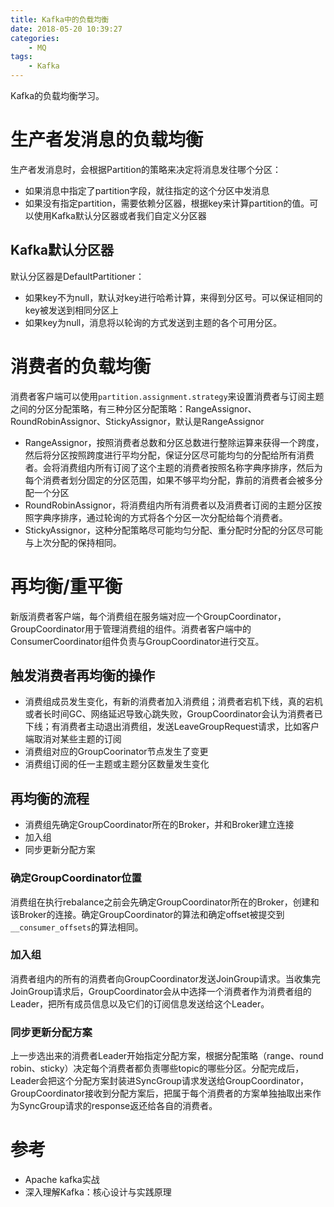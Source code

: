 ```yaml
---
title: Kafka中的负载均衡
date: 2018-05-20 10:39:27
categories: 
	- MQ
tags:
	- Kafka
---
```


Kafka的负载均衡学习。

<!--more-->

# 生产者发消息的负载均衡

生产者发消息时，会根据Partition的策略来决定将消息发往哪个分区：

- 如果消息中指定了partition字段，就往指定的这个分区中发消息
- 如果没有指定partition，需要依赖分区器，根据key来计算partition的值。可以使用Kafka默认分区器或者我们自定义分区器

## Kafka默认分区器

默认分区器是DefaultPartitioner：

- 如果key不为null，默认对key进行哈希计算，来得到分区号。可以保证相同的key被发送到相同分区上
- 如果key为null，消息将以轮询的方式发送到主题的各个可用分区。

# 消费者的负载均衡

消费者客户端可以使用`partition.assignment.strategy`来设置消费者与订阅主题之间的分区分配策略，有三种分区分配策略：RangeAssignor、RoundRobinAssignor、StickyAssignor，默认是RangeAssignor

- RangeAssignor，按照消费者总数和分区总数进行整除运算来获得一个跨度，然后将分区按照跨度进行平均分配，保证分区尽可能均匀的分配给所有消费者。会将消费组内所有订阅了这个主题的消费者按照名称字典序排序，然后为每个消费者划分固定的分区范围，如果不够平均分配，靠前的消费者会被多分配一个分区
- RoundRobinAssignor，将消费组内所有消费者以及消费者订阅的主题分区按照字典序排序，通过轮询的方式将各个分区一次分配给每个消费者。
- StickyAssignor，这种分配策略尽可能均匀分配、重分配时分配的分区尽可能与上次分配的保持相同。

# 再均衡/重平衡

 新版消费者客户端，每个消费组在服务端对应一个GroupCoordinator，GroupCoordinator用于管理消费组的组件。消费者客户端中的ConsumerCoordinator组件负责与GroupCoordinator进行交互。

## 触发消费者再均衡的操作

- 消费组成员发生变化，有新的消费者加入消费组；消费者宕机下线，真的宕机或者长时间GC、网络延迟导致心跳失败，GroupCoordinator会认为消费者已下线；有消费者主动退出消费组，发送LeaveGroupRequest请求，比如客户端取消对某些主题的订阅
- 消费组对应的GroupCoorinator节点发生了变更
- 消费组订阅的任一主题或主题分区数量发生变化

## 再均衡的流程

- 消费组先确定GroupCoordinator所在的Broker，并和Broker建立连接
- 加入组
- 同步更新分配方案

### 确定GroupCoordinator位置

消费组在执行rebalance之前会先确定GroupCoordinator所在的Broker，创建和该Broker的连接。确定GroupCoordinator的算法和确定offset被提交到`__consumer_offsets`的算法相同。

### 加入组

消费者组内的所有的消费者向GroupCoordinator发送JoinGroup请求。当收集完JoinGroup请求后，GroupCoordinator会从中选择一个消费者作为消费者组的Leader，把所有成员信息以及它们的订阅信息发送给这个Leader。

### 同步更新分配方案

上一步选出来的消费者Leader开始指定分配方案，根据分配策略（range、round robin、sticky）决定每个消费者都负责哪些topic的哪些分区。分配完成后，Leader会把这个分配方案封装进SyncGroup请求发送给GroupCoordinator，GroupCoordinator接收到分配方案后，把属于每个消费者的方案单独抽取出来作为SyncGroup请求的response返还给各自的消费者。

# 参考

- Apache kafka实战
- 深入理解Kafka：核心设计与实践原理